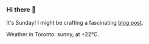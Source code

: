 ### Hi there :wave:

It's Sunday! I might be crafting a fascinating [blog post](https://www.benjaminwuethrich.dev).

Weather in Toronto: sunny, at +22°C.
